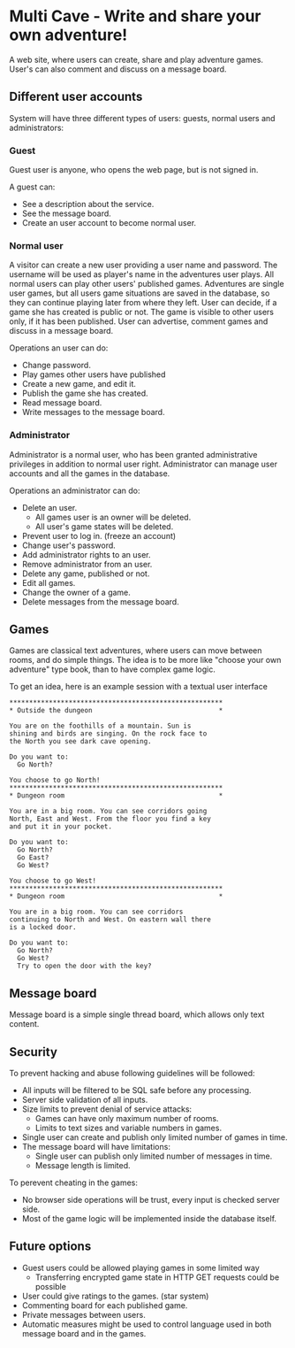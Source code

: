 # Multi Cave - Write and share your own adventure!
A web site, where users can create, share and play adventure games. User's can also comment and discuss on a message board.

## Different user accounts
System will have three different types of users: guests, normal users and administrators:

### Guest
Guest user is anyone, who opens the web page, but is not signed in.

A guest can:
* See a description about the service.
* See the message board.
* Create an user account to become normal user.

### Normal user
A visitor can create a new user providing a user name and password. The username will be used as player's name in the adventures user plays. All normal users can play other users' published games. Adventures are single user games, but all users game situations are saved in the database, so they can continue playing later from where they left. User can decide, if a game she has created is public or not. The game is visible to other users only, if it has been published. User can advertise, comment games and discuss in a message board.

Operations an user can do:
* Change password.
* Play games other users have published
* Create a new game, and edit it.
* Publish the game she has created.
* Read message board.
* Write messages to the message board.


### Administrator
Administrator is a normal user, who has been granted administrative privileges in addition to normal user right. Administrator can manage user accounts and all the games in the database.

Operations an administrator can do:
* Delete an user.
  * All games user is an owner will be deleted.
  * All user's game states will be deleted.
* Prevent user to log in. (freeze an account)
* Change user's password.
* Add administrator rights to an user.
* Remove administrator from an user.
* Delete any game, published or not.
* Edit all games.
* Change the owner of a game.
* Delete messages from the message board.

## Games
Games are classical text adventures, where users can move between rooms, and do simple things. The idea is to be more like "choose your own adventure" type book, than to have complex game logic.

To get an idea, here is an example session with a textual user interface
```
******************************************************
* Outside the dungeon                                *

You are on the foothills of a mountain. Sun is
shining and birds are singing. On the rock face to
the North you see dark cave opening.

Do you want to:
  Go North?

You choose to go North!
******************************************************
* Dungeon room                                       *

You are in a big room. You can see corridors going
North, East and West. From the floor you find a key
and put it in your pocket.

Do you want to:
  Go North?
  Go East?
  Go West?

You choose to go West!
******************************************************
* Dungeon room                                       *

You are in a big room. You can see corridors
continuing to North and West. On eastern wall there
is a locked door.

Do you want to:
  Go North?
  Go West?
  Try to open the door with the key?
```

## Message board
Message board is a simple single thread board, which allows only text content.

## Security

To prevent hacking and abuse following guidelines will be followed:
* All inputs will be filtered to be SQL safe before any processing.
* Server side validation of all inputs.
* Size limits to prevent denial of service attacks:
  * Games can have only maximum number of rooms.
  * Limits to text sizes and variable numbers in games.
* Single user can create and publish only limited number of games in time.
* The message board will have limitations:
  * Single user can publish only limited number of messages in time.
  * Message length is limited.

To perevent cheating in the games:
* No browser side operations will be trust, every input is checked server side.
* Most of the game logic will be implemented inside the database itself.

## Future options
* Guest users could be allowed playing games in some limited way
  * Transferring encrypted game state in HTTP GET requests could be possible
* User could give ratings to the games. (star system)
* Commenting board for each published game.
* Private messages between users.
* Automatic measures might be used to control language used in both message board and in the games.

